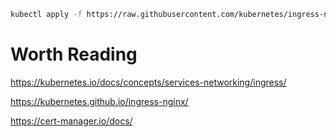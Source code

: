 ```sh
kubectl apply -f https://raw.githubusercontent.com/kubernetes/ingress-nginx/controller-v1.10.1/deploy/static/provider/cloud/deploy.yaml
```

# Worth Reading
https://kubernetes.io/docs/concepts/services-networking/ingress/

https://kubernetes.github.io/ingress-nginx/

https://cert-manager.io/docs/